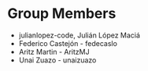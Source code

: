 Group Members
=====================

* julianlopez-code, Julián López Maciá
* Federico Castejón - fedecaslo
* Aritz Martin - AritzMJ
* Unai Zuazo - unaizuazo
